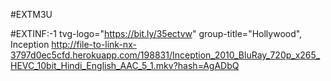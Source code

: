 #EXTM3U 

#EXTINF:-1 tvg-logo="https://bit.ly/35ectvw" group-title="Hollywood", Inception
http://file-to-link-nx-3797d0ec5cfd.herokuapp.com/198831/Inception_2010_BluRay_720p_x265_HEVC_10bit_Hindi_English_AAC_5_1.mkv?hash=AgADbQ

